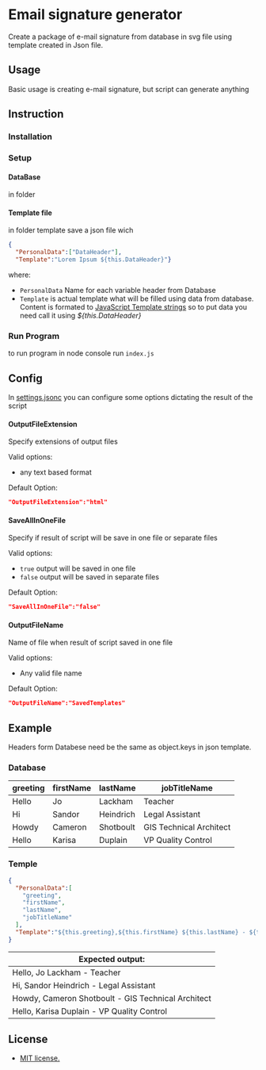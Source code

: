 # Email signature generator
Create a package of e-mail signature from database in svg file using template created in Json file.


## Usage
Basic usage is creating e-mail signature, but script can generate anything 



## Instruction

### Installation

### Setup

#### DataBase
in folder

#### Template file
in folder template save a json file wich

```json
{
  "PersonalData":["DataHeader"],
  "Template":"Lorem Ipsum ${this.DataHeader}"}
```

where:
- `PersonalData` Name for each variable header from Database
- `Template` is actual template what will be filled using data from database. Content is formated to [JavaScript Template strings](https://developer.mozilla.org/en-US/docs/Web/JavaScript/Reference/Template_literals) so to put data you need call it using _${this.DataHeader}_


### Run Program
to run program in node console run `index.js`

## Config
In [settings.jsonc](/settings.jsonc) you can configure some options dictating the result of the script

#### OutputFileExtension
Specify extensions of output files

Valid options:
- any text based format

Default Option:
```json
"OutputFileExtension":"html"
```

#### SaveAllInOneFile
Specify if result of script will be save in one file or separate files

Valid options:
- `true` output will be saved in one file
- `false` output will be saved in separate files

Default Option:
```json
"SaveAllInOneFile":"false"
```

#### OutputFileName
Name of file when result of script saved in one file

Valid options:
- Any valid file name

Default Option:
```json
"OutputFileName":"SavedTemplates"
```
## Example
Headers form Databese need be the same as object.keys in json template.

### Database
| greeting | firstName | lastName  | jobTitleName            |
|----------|-----------|-----------|-------------------------|
| Hello    | Jo        | Lackham   | Teacher                 |
| Hi       | Sandor    | Heindrich | Legal Assistant         |
| Howdy    | Cameron   | Shotboult | GIS Technical Architect |
| Hello    | Karisa    | Duplain   | VP Quality Control      |


### Temple

```json
{
  "PersonalData":[
    "greeting",
    "firstName",
    "lastName",
    "jobTitleName"
  ],
  "Template":"${this.greeting},${this.firstName} ${this.lastName} - ${this.jobTitleName}"
}
```

| Expected output:                                   |
|----------------------------------------------------|
| Hello, Jo Lackham - Teacher                        |
| Hi, Sandor Heindrich - Legal Assistant             |
| Howdy, Cameron Shotboult - GIS Technical Architect |
| Hello, Karisa Duplain - VP Quality Control         |

## License
- [MIT license.](/LICENSE)